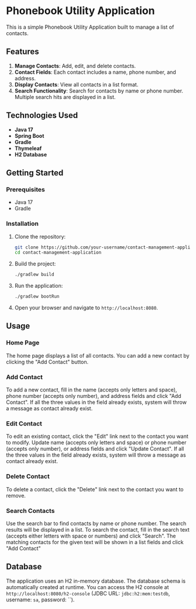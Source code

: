 # Phonebook Utility Application

This is a simple Phonebook Utility Application built to manage a list of contacts.

## Features

1. **Manage Contacts**: Add, edit, and delete contacts.
2. **Contact Fields**: Each contact includes a name, phone number, and address.
3. **Display Contacts**: View all contacts in a list format.
4. **Search Functionality**: Search for contacts by name or phone number. Multiple search hits are displayed in a list.

## Technologies Used

- **Java 17**
- **Spring Boot**
- **Gradle**
- **Thymeleaf**
- **H2 Database**

## Getting Started

### Prerequisites

- Java 17
- Gradle

### Installation

1. Clone the repository:
    ```bash
    git clone https://github.com/your-username/contact-management-application.git
    cd contact-management-application
    ```

2. Build the project:
    ```bash
    ./gradlew build
    ```

3. Run the application:
    ```bash
    ./gradlew bootRun
    ```

4. Open your browser and navigate to `http://localhost:8080`.

## Usage

### Home Page

The home page displays a list of all contacts. You can add a new contact by clicking the "Add Contact" button.

### Add Contact

To add a new contact, fill in the name (accepts only letters and space), phone number (accepts only number), and address
fields and click "Add Contact". If all the three values in the field already exists, system will throw a message as
contact already exist.

### Edit Contact

To edit an existing contact, click the "Edit" link next to the contact you want to modify. Update name (accepts only
letters and space) or phone number (accepts only number), or address
fields and click "Update Contact". If all the three values in the field already exists, system will throw a message as
contact already exist.

### Delete Contact

To delete a contact, click the "Delete" link next to the contact you want to remove.

### Search Contacts

Use the search bar to find contacts by name or phone number. The search results will be displayed in a list. To search
the contact, fill in the search text (accepts either letters with space or numbers) and click "Search". The matching
contacts for the given text will be shown in a list
fields
and click "Add Contact"

## Database

The application uses an H2 in-memory database. The database schema is automatically created at runtime. You can access
the H2 console at `http://localhost:8080/h2-console` (JDBC URL: `jdbc:h2:mem:testdb`, username: `sa`, password: ``).
